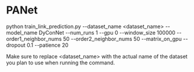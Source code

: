 # PANet
python train_link_prediction.py --dataset_name <dataset_name> --model_name DyConNet --num_runs 1 --gpu 0 --window_size 100000 --order1_neighbor_nums 50 --order2_neighbor_nums 50 --matrix_on_gpu --dropout 0.1 --patience 20

Make sure to replace <dataset_name> with the actual name of the dataset you plan to use when running the command.
